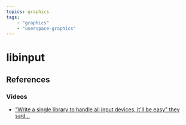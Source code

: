 ```yaml
---
topics: graphics
tags:
    - "graphics"
    - "userspace-graphics"
---
```


# libinput

## References

### Videos

- ["Write a single library to handle all input devices, it'll be easy" they said...](https://youtu.be/HllUoT_WE7Y)


